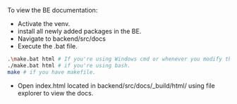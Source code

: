 To view the BE documentation:
- Activate the venv.
- install all newly added packages in the BE.
- Navigate to backend/src/docs
- Execute the .bat file.
```bash
.\make.bat html # If you're using Windows cmd or whenever you modify the comments.
./make.bat html # if you're using bash.
make # if you have makefile.
```
- Open index.html located in backend/src/docs/_build/html/ using file explorer to view the docs.
